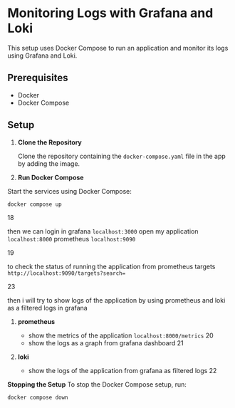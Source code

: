 # Monitoring Logs with Grafana and Loki

This setup uses Docker Compose to run an application and monitor its logs using Grafana and Loki.

## Prerequisites

- Docker
- Docker Compose

## Setup

1. **Clone the Repository**

   Clone the repository containing the `docker-compose.yaml` file in the app by adding the image.

2. **Run Docker Compose**

Start the services using Docker Compose:
``` 
docker compose up
```
18

then we can login in grafana `localhost:3000`
open my application `localhost:8000`
prometheus `localhost:9090`

19

to check the status of running the application from prometheus targets `http://localhost:9090/targets?search=`

23

then i will try to show logs of the application by using prometheus and loki as a filtered logs in grafana

1. **prometheus** 
   - show the metrics of the application `localhost:8000/metrics`
     20
   - show the logs as a graph from grafana dashboard
     21

2. **loki**
   - show the logs of the application from grafana as      filtered logs
     22

**Stopping the Setup**
To stop the Docker Compose setup, run:
```bash
docker compose down
```
